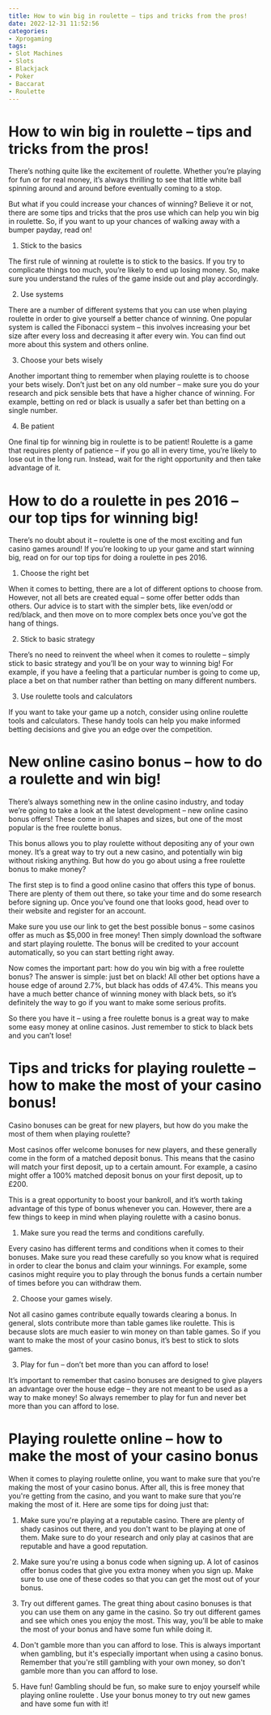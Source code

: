 ```yaml
---
title: How to win big in roulette – tips and tricks from the pros!
date: 2022-12-31 11:52:56
categories:
- Xprogaming
tags:
- Slot Machines
- Slots
- Blackjack
- Poker
- Baccarat
- Roulette
---
```



#  How to win big in roulette – tips and tricks from the pros!

There’s nothing quite like the excitement of roulette. Whether you’re playing for fun or for real money, it’s always thrilling to see that little white ball spinning around and around before eventually coming to a stop.

But what if you could increase your chances of winning? Believe it or not, there are some tips and tricks that the pros use which can help you win big in roulette. So, if you want to up your chances of walking away with a bumper payday, read on!

1. Stick to the basics

The first rule of winning at roulette is to stick to the basics. If you try to complicate things too much, you’re likely to end up losing money. So, make sure you understand the rules of the game inside out and play accordingly.

2. Use systems

There are a number of different systems that you can use when playing roulette in order to give yourself a better chance of winning. One popular system is called the Fibonacci system – this involves increasing your bet size after every loss and decreasing it after every win. You can find out more about this system and others online.

3. Choose your bets wisely

Another important thing to remember when playing roulette is to choose your bets wisely. Don’t just bet on any old number – make sure you do your research and pick sensible bets that have a higher chance of winning. For example, betting on red or black is usually a safer bet than betting on a single number.

4. Be patient

One final tip for winning big in roulette is to be patient! Roulette is a game that requires plenty of patience – if you go all in every time, you’re likely to lose out in the long run. Instead, wait for the right opportunity and then take advantage of it.

#  How to do a roulette in pes 2016 – our top tips for winning big!

There’s no doubt about it – roulette is one of the most exciting and fun casino games around! If you’re looking to up your game and start winning big, read on for our top tips for doing a roulette in pes 2016.

1. Choose the right bet

When it comes to betting, there are a lot of different options to choose from. However, not all bets are created equal – some offer better odds than others. Our advice is to start with the simpler bets, like even/odd or red/black, and then move on to more complex bets once you’ve got the hang of things.

2. Stick to basic strategy

There’s no need to reinvent the wheel when it comes to roulette – simply stick to basic strategy and you’ll be on your way to winning big! For example, if you have a feeling that a particular number is going to come up, place a bet on that number rather than betting on many different numbers.

3. Use roulette tools and calculators

If you want to take your game up a notch, consider using online roulette tools and calculators. These handy tools can help you make informed betting decisions and give you an edge over the competition.

#  New online casino bonus – how to do a roulette and win big!

There’s always something new in the online casino industry, and today we’re going to take a look at the latest development – new online casino bonus offers! These come in all shapes and sizes, but one of the most popular is the free roulette bonus.

This bonus allows you to play roulette without depositing any of your own money. It’s a great way to try out a new casino, and potentially win big without risking anything. But how do you go about using a free roulette bonus to make money?

The first step is to find a good online casino that offers this type of bonus. There are plenty of them out there, so take your time and do some research before signing up. Once you’ve found one that looks good, head over to their website and register for an account.

Make sure you use our link to get the best possible bonus – some casinos offer as much as $5,000 in free money! Then simply download the software and start playing roulette. The bonus will be credited to your account automatically, so you can start betting right away.

Now comes the important part: how do you win big with a free roulette bonus? The answer is simple: just bet on black! All other bet options have a house edge of around 2.7%, but black has odds of 47.4%. This means you have a much better chance of winning money with black bets, so it’s definitely the way to go if you want to make some serious profits.

So there you have it – using a free roulette bonus is a great way to make some easy money at online casinos. Just remember to stick to black bets and you can’t lose!

#  Tips and tricks for playing roulette – how to make the most of your casino bonus!

Casino bonuses can be great for new players, but how do you make the most of them when playing roulette?

Most casinos offer welcome bonuses for new players, and these generally come in the form of a matched deposit bonus. This means that the casino will match your first deposit, up to a certain amount. For example, a casino might offer a 100% matched deposit bonus on your first deposit, up to £200.

This is a great opportunity to boost your bankroll, and it’s worth taking advantage of this type of bonus whenever you can. However, there are a few things to keep in mind when playing roulette with a casino bonus.

1. Make sure you read the terms and conditions carefully.

Every casino has different terms and conditions when it comes to their bonuses. Make sure you read these carefully so you know what is required in order to clear the bonus and claim your winnings. For example, some casinos might require you to play through the bonus funds a certain number of times before you can withdraw them.

2. Choose your games wisely.

Not all casino games contribute equally towards clearing a bonus. In general, slots contribute more than table games like roulette. This is because slots are much easier to win money on than table games. So if you want to make the most of your casino bonus, it’s best to stick to slots games.

3. Play for fun – don’t bet more than you can afford to lose!

It’s important to remember that casino bonuses are designed to give players an advantage over the house edge – they are not meant to be used as a way to make money! So always remember to play for fun and never bet more than you can afford to lose.

#  Playing roulette online – how to make the most of your casino bonus

When it comes to playing roulette online, you want to make sure that you're making the most of your casino bonus. After all, this is free money that you're getting from the casino, and you want to make sure that you're making the most of it. Here are some tips for doing just that:

1. Make sure you're playing at a reputable casino. There are plenty of shady casinos out there, and you don't want to be playing at one of them. Make sure to do your research and only play at casinos that are reputable and have a good reputation.

2. Make sure you're using a bonus code when signing up. A lot of casinos offer bonus codes that give you extra money when you sign up. Make sure to use one of these codes so that you can get the most out of your bonus.

3. Try out different games. The great thing about casino bonuses is that you can use them on any game in the casino. So try out different games and see which ones you enjoy the most. This way, you'll be able to make the most of your bonus and have some fun while doing it.

4. Don't gamble more than you can afford to lose. This is always important when gambling, but it's especially important when using a casino bonus. Remember that you're still gambling with your own money, so don't gamble more than you can afford to lose.

5. Have fun! Gambling should be fun, so make sure to enjoy yourself while playing online roulette . Use your bonus money to try out new games and have some fun with it!